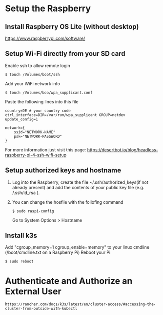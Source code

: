 # Setup the Raspberry

## Install Raspberry OS Lite (without desktop)

https://www.raspberrypi.com/software/

## Setup Wi-Fi directly from your SD card

Enable ssh to allow remote login

    $ touch /Volumes/boot/ssh

Add your WiFi network info

    $ touch /Volumes/boo/wpa_supplicant.conf

Paste the following lines into this file

    country=DE # your country code
    ctrl_interface=DIR=/var/run/wpa_supplicant GROUP=netdev
    update_config=1

    network={
        ssid="NETWORK-NAME"
        psk="NETWORK-PASSWORD"
    }

For more information just visit this page:
https://desertbot.io/blog/headless-raspberry-pi-4-ssh-wifi-setup

## Setup authorized keys and hostname

1.  Log into the Raspberry, create the file ~/.ssh/authorized_keys(if not already present) and add the contents of your public key file (e.g. /.ssh/id_rsa ).
2.  You can change the hosfile with the follofing command

        $ sudo raspi-config

    Go to System Options > Hostname

## Install k3s

Add "cgroup_memory=1 cgroup_enable=memory" to your linux cmdline (/boot/cmdline.txt on a Raspberry Pi)
Reboot your Pi

    $ sudo reboot

# Authenticate and Authorize an External User

    https://rancher.com/docs/k3s/latest/en/cluster-access/#accessing-the-cluster-from-outside-with-kubectl

